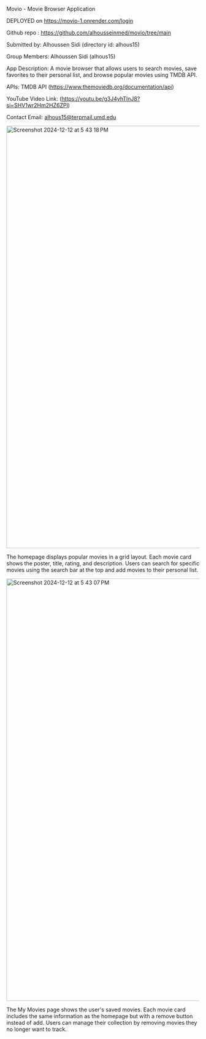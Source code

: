 Movio - Movie Browser Application

DEPLOYED on https://movio-1.onrender.com/login 

Github repo : https://github.com/alhousseinmed/movio/tree/main

Submitted by: Alhoussen Sidi (directory id: alhous15)

Group Members: Alhoussen Sidi (alhous15)

App Description: A movie browser that allows users to search movies, save favorites to their personal list, and browse popular movies using TMDB API.

APIs: TMDB API (https://www.themoviedb.org/documentation/api)

YouTube Video Link: (https://youtu.be/g3J4yhTlnJ8?si=SHV1wr2Hm2HZ6ZPl)

Contact Email: alhous15@terpmail.umd.edu



<img width="1100" alt="Screenshot 2024-12-12 at 5 43 18 PM" src="https://github.com/user-attachments/assets/fbca3e9e-ed14-4871-a7dd-ac00354a1bff" />

The homepage displays popular movies in a grid layout. Each movie card shows the poster, title, rating, and description. 
Users can search for specific movies using the search bar at the top and add movies to their personal list.


<img width="1100" alt="Screenshot 2024-12-12 at 5 43 07 PM" src="https://github.com/user-attachments/assets/c24257ae-cada-4cec-890b-21505048b7bb" />


The My Movies page shows the user's saved movies. Each movie card includes the same information as the homepage but with a remove button instead of add. 
Users can manage their collection by removing movies they no longer want to track.
